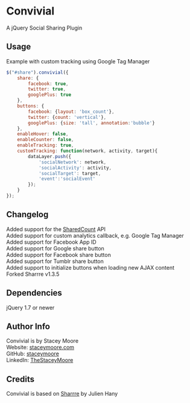 Convivial
=========
A jQuery Social Sharing Plugin

Usage
-----
Example with custom tracking using Google Tag Manager
```javascript
$("#share").convivial({
	share: {
		facebook: true,
		twitter: true,
		googlePlus: true
	},
	buttons: {
		facebook: {layout: 'box_count'},
		twitter: {count: 'vertical'},
		googlePlus: {size: 'tall', annotation:'bubble'}
	},
	enableHover: false,
	enableCounter: false,
	enableTracking: true,
	customTracking: function(network, activity, target){
		dataLayer.push({
			'socialNetwork': network,
			'socialActivity': activity,
			'socialTarget': target,
			'event':'socialEvent'
		});
	}
});
```

Changelog
---------
Added support for the [SharedCount](http://www.sharedcount.com/documentation.php) API  
Added support for custom analytics callback, e.g. Google Tag Manager  
Added support for Facebook App ID  
Added support for Google share button  
Added support for Facebook share button  
Added support for Tumblr share button  
Added support to initialize buttons when loading new AJAX content  
Forked Sharrre v1.3.5

Dependencies
------------
jQuery 1.7 or newer

Author Info
-----------
Convivial is by Stacey Moore  
Website: [staceymoore.com](http://www.staceymoore.com/)  
GitHub: [staceymoore](https://github.com/staceymoore)  
LinkedIn: [TheStaceyMoore](http://linkedin.com/in/thestaceymoore)

Credits
-------
Convivial is based on [Sharrre](https://github.com/Julienh/Sharrre) by Julien Hany
